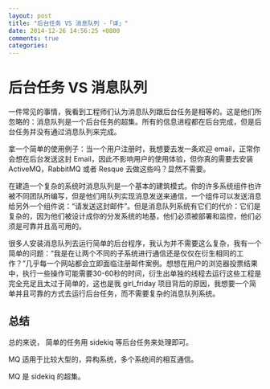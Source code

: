 ```yaml
---
layout: post
title: "后台任务 VS 消息队列 -「译」"
date: 2014-12-26 14:56:25 +0800
comments: true
categories: 
---
```

# 后台任务 VS 消息队列

一件常见的事情，我看到工程师们认为消息队列跟后台任务是相等的。这是他们所忽略的：消息队列是一个后台任务的超集。所有的信息进程都在后台完成，但是后台任务并没有通过消息队列来完成。

拿一个简单的使用例子：当一个用户注册时，我想要去发一条欢迎 email，正常你会想在后台发送这封 Email，因此不影响用户的使用体验，但你真的需要去安装 ActiveMQ，RabbitMQ 或者 Resque 去做这些吗？显然不需要。

在建造一个复杂的系统时消息队列是一个基本的建筑模式。你的许多系统组件也许被不同团队所编写，但是他们用队列实现消息发送来通信，一个组件可以发送消息给另外一个组件说：“请发送这封邮件”。但是消息队列系统有它们的代价：它们是复杂的，因为他们被设计成你的分发系统的地基，他们必须被部署和监控，他们必须是可靠并且高可用的。

很多人安装消息队列去运行简单的后台程序，我认为并不需要这么复杂，我有一个简单的问题：“我是在让两个不同的子系统进行通信还是仅仅在衍生相同的工作？”几乎每一个网站都会立即面临注册邮件案例。想想在用户的浏览器投票结果中，执行一些操作可能需要30-60秒的时间，衍生出单独的线程去运行这些工程是完全充足且太过于简单的，这也是我 girl_friday 项目背后的原因，我想要一个简单并且可靠的方式去运行后台任务，而不需要复杂的消息队列系统。

## 总结

总的来说， 简单的任务用 sidekiq 等后台任务来处理即可。

MQ 适用于比较大型的，异构系统，多个系统间的相互通信。

MQ 是 sidekiq 的超集。